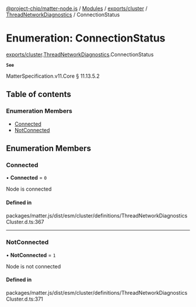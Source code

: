 [@project-chip/matter-node.js](../README.md) / [Modules](../modules.md) / [exports/cluster](../modules/exports_cluster.md) / [ThreadNetworkDiagnostics](../modules/exports_cluster.ThreadNetworkDiagnostics.md) / ConnectionStatus

# Enumeration: ConnectionStatus

[exports/cluster](../modules/exports_cluster.md).[ThreadNetworkDiagnostics](../modules/exports_cluster.ThreadNetworkDiagnostics.md).ConnectionStatus

**`See`**

MatterSpecification.v11.Core § 11.13.5.2

## Table of contents

### Enumeration Members

- [Connected](exports_cluster.ThreadNetworkDiagnostics.ConnectionStatus.md#connected)
- [NotConnected](exports_cluster.ThreadNetworkDiagnostics.ConnectionStatus.md#notconnected)

## Enumeration Members

### Connected

• **Connected** = ``0``

Node is connected

#### Defined in

packages/matter.js/dist/esm/cluster/definitions/ThreadNetworkDiagnosticsCluster.d.ts:367

___

### NotConnected

• **NotConnected** = ``1``

Node is not connected

#### Defined in

packages/matter.js/dist/esm/cluster/definitions/ThreadNetworkDiagnosticsCluster.d.ts:371
